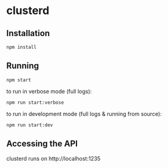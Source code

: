 # clusterd


## Installation

```
npm install
```


## Running

```
npm start
```

to run in verbose mode (full logs):

```
npm run start:verbose
```

to run in development mode (full logs & running from source):

```
npm run start:dev
```


## Accessing the API

clusterd runs on http://localhost:1235
